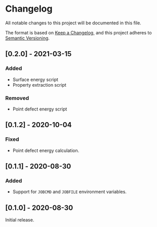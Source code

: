 # Changelog

All notable changes to this project will be documented in this file.

The format is based on [Keep a Changelog](https://keepachangelog.com/en/1.0.0/),
and this project adheres to [Semantic Versioning](https://semver.org/spec/v2.0.0.html).

## [0.2.0] - 2021-03-15

### Added

* Surface energy script
* Property extraction script

### Removed

* Point defect energy script

## [0.1.2] - 2020-10-04

### Fixed

* Point defect energy calculation.


## [0.1.1] - 2020-08-30

### Added

* Support for `JOBCMD` and `JOBFILE` environment variables.


## [0.1.0] - 2020-08-30

Initial release.
